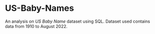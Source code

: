 # US-Baby-Names
An analysis on *US Baby Name* dataset using SQL.
Dataset used contains data from 1910 to August 2022.
